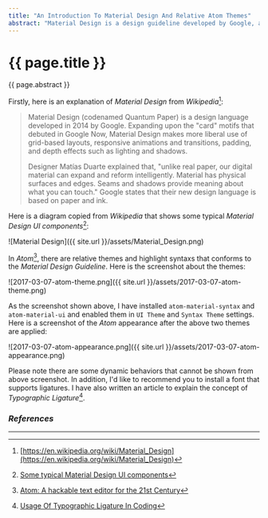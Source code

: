 ```yaml
---
title: "An Introduction To Material Design And Relative Atom Themes"
abstract: "Material Design is a design guideline developed by Google, and in Atom there are relative themes using the guideline. In this article, I'd like to give you a brief introduction on the guideline and the relative Atom themes."
---
```


# {{ page.title }}

{{ page.abstract }}

Firstly, here is an explanation of _Material Design_ from _Wikipedia_[^wiki]:

[^wiki]: [https://en.wikipedia.org/wiki/Material_Design](https://en.wikipedia.org/wiki/Material_Design)

> Material Design (codenamed Quantum Paper) is a design language developed in 2014 by Google. Expanding upon the "card" motifs that debuted in Google Now, Material Design makes more liberal use of grid-based layouts, responsive animations and transitions, padding, and depth effects such as lighting and shadows.
>
> Designer Matías Duarte explained that, "unlike real paper, our digital material can expand and reform intelligently. Material has physical surfaces and edges. Seams and shadows provide meaning about what you can touch." Google states that their new design language is based on paper and ink.

Here is a diagram copied from _Wikipedia_ that shows some typical _Material Design UI components_[^ui]:

[^ui]: [Some typical Material Design UI components](https://en.wikipedia.org/wiki/Material_Design#/media/File:Material_Design.svg)

![Material Design]({{ site.url }}/assets/Material_Design.png)

In _Atom_[^atom], there are relative themes and highlight syntaxs that conforms to the _Material Design Guideline_. Here is the screenshot about the themes:

[^atom]: [Atom: A hackable text editor for the 21st Century](https://atom.io/)

![2017-03-07-atom-theme.png]({{ site.url }}/assets/2017-03-07-atom-theme.png)

As the screenshot shown above, I have installed `atom-material-syntax` and `atom-material-ui` and enabled them in `UI Theme` and `Syntax Theme` settings. Here is a screenshot of the _Atom_ appearance after the above two themes are applied:

![2017-03-07-atom-appearance.png]({{ site.url }}/assets/2017-03-07-atom-appearance.png)

Please note there are some dynamic behaviors that cannot be shown from above screenshot. In addition, I'd like to recommend you to install a font that supports ligatures. I have also written an article to explain the concept of _Typographic Ligature_[^ligatures].

[^ligatures]: [Usage Of Typographic Ligature In Coding](http://weinan.io/2017/03/07/using-font-ligatures-in-daily-coding.html)

### _References_

---
